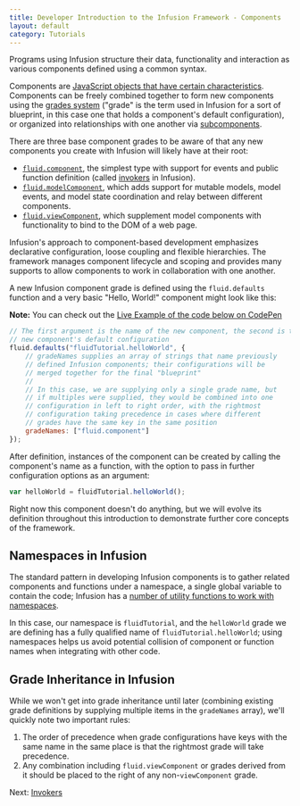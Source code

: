 ```yaml
---
title: Developer Introduction to the Infusion Framework - Components
layout: default
category: Tutorials
---
```


Programs using Infusion structure their data, functionality and interaction as various components defined using a common syntax.

Components are [JavaScript objects that have certain characteristics](../UnderstandingInfusionComponents.md). Components can be freely combined together to form new components using the [grades system](../ComponentGrades.md) ("grade" is the term used in Infusion for a sort of blueprint, in this case one that holds a component's default configuration), or organized into relationships with one another via [subcomponents](../SubcomponentDeclaration.md).

 There are three base component grades to be aware of that any new components you create with Infusion will likely have at their root:

 * [`fluid.component`](../ComponentConfigurationOptions.md#options-supported-by-all-components-grades), the simplest type with support for events and public function definition (called [invokers](../Invokers.md) in Infusion).
 * [`fluid.modelComponent`](../ComponentConfigurationOptions.md#model-components), which adds support for mutable models, model events, and model state coordination and relay between different components.
 * [`fluid.viewComponent`](../ComponentConfigurationOptions.md#view-components), which supplement model components with functionality to bind to the DOM of a web page.

Infusion's approach to component-based development emphasizes declarative configuration, loose coupling and flexible hierarchies. The framework manages component lifecycle and scoping and provides many supports to allow components to work in collaboration with one another.

A new Infusion component grade is defined using the `fluid.defaults` function and a very basic "Hello, World!" component might look like this:

<div class="infusion-docs-note"><strong>Note:</strong> You can check out the <a href="http://codepen.io/waharnum/pen/oBYvwx?editors=1111">Live Example of the code below on CodePen</a></div>

``` javascript
// The first argument is the name of the new component, the second is the
// new component's default configuration
fluid.defaults("fluidTutorial.helloWorld", {
    // gradeNames supplies an array of strings that name previously
    // defined Infusion components; their configurations will be
    // merged together for the final "blueprint"
    //
    // In this case, we are supplying only a single grade name, but
    // if multiples were supplied, they would be combined into one
    // configuration in left to right order, with the rightmost
    // configuration taking precedence in cases where different
    // grades have the same key in the same position
    gradeNames: ["fluid.component"]
});
```

After definition, instances of the component can be created by calling the component's name as a function, with the option to pass in further configuration options as an argument:

``` javascript
var helloWorld = fluidTutorial.helloWorld();
```

Right now this component doesn't do anything, but we will evolve its definition throughout this introduction to demonstrate further core concepts of the framework.

## Namespaces in Infusion

The standard pattern in developing Infusion components is to
gather related components and functions under a namespace, a single
global variable to contain the code; Infusion has a [number of
utility functions to work with namespaces](../CoreAPI.md#the-global-namespace).

In this case, our namespace is `fluidTutorial`, and the `helloWorld`
grade we are defining has a fully qualified name of
`fluidTutorial.helloWorld`; using namespaces helps us avoid
potential collision of component or function names when integrating with
other code.

## Grade Inheritance in Infusion

While we won't get into grade inheritance until later (combining existing grade definitions by supplying multiple items in the `gradeNames` array), we'll quickly note two important rules:

1. The order of precedence when grade configurations have keys with the same name in the same place is that the rightmost grade will take precedence.
2. Any combination including `fluid.viewComponent` or grades derived from it should be placed to the right of any non-`viewComponent` grade.

Next: [ Invokers](DeveloperIntroductionToInfusionFramework-Invokers.html)
